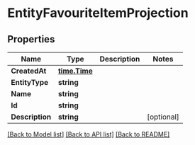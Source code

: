 # EntityFavouriteItemProjection

## Properties

Name | Type | Description | Notes
------------ | ------------- | ------------- | -------------
**CreatedAt** | [**time.Time**](time.Time) |  | 
**EntityType** | **string** |  | 
**Name** | **string** |  | 
**Id** | **string** |  | 
**Description** | **string** |  | [optional] 

[[Back to Model list]](../README#documentation-for-models) [[Back to API list]](../README#documentation-for-api-endpoints) [[Back to README]](../README)


